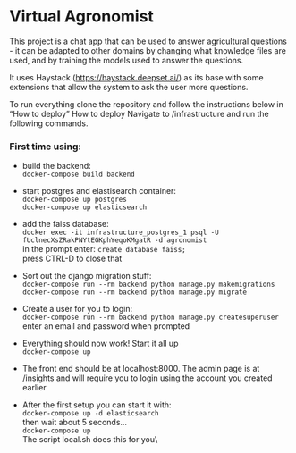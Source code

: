 # Virtual Agronomist

This project is a chat app that can be used to answer agricultural questions - it can be adapted to other domains by changing what knowledge files are used, and by training the models used to answer the questions.

It uses Haystack (https://haystack.deepset.ai/) as its base with some extensions that allow the system to ask the user more questions.

To run everything clone the repository and follow the instructions below in “How to deploy”
How to deploy
Navigate to /infrastructure and run the following commands.

### First time using:
-   build the backend:\
	`docker-compose build backend`
-   start postgres and elastisearch container:\
	`docker-compose up postgres`\
	`docker-compose up elasticsearch`
-   add the faiss database:\
	`docker exec -it infrastructure_postgres_1 psql -U fUclnecXsZRakPNYtEGKphYeqoKMgatR -d agronomist`\
	in the prompt enter: `create database faiss;`\
	press CTRL-D to close that
-   Sort out the django migration stuff:\
	`docker-compose run --rm backend python manage.py makemigrations`\
	`docker-compose run --rm backend python manage.py migrate`
-   Create a user for you to login:\
	`docker-compose run --rm backend python manage.py createsuperuser`\
	enter an email and password when prompted

-   Everything should now work! Start it all up \
	`docker-compose up`
   
-   The front end should be at localhost:8000. The admin page is at /insights and will require you to login using the account you created earlier

-   After the first setup you can start it with:\
	`docker-compose up -d elasticsearch`\
	then wait about 5 seconds...\
	`docker-compose up`\
	The script local.sh does this for you\
